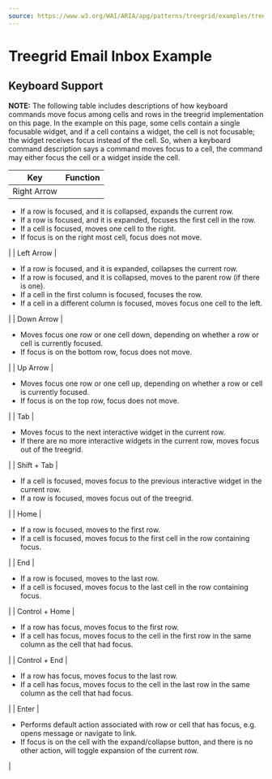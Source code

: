 ```yaml
---
source: https://www.w3.org/WAI/ARIA/apg/patterns/treegrid/examples/treegrid-1/
---
```

Treegrid Email Inbox Example
============================

Keyboard Support
----------------

**NOTE:** The following table includes descriptions of how keyboard commands move focus among cells and rows in the treegrid implementation on this page. In the example on this page, some cells contain a single focusable widget, and if a cell contains a widget, the cell is not focusable; the widget receives focus instead of the cell. So, when a keyboard command description says a command moves focus to a cell, the command may either focus the cell or a widget inside the cell.

| Key | Function |
| --- | --- |
| Right Arrow | 
*   If a row is focused, and it is collapsed, expands the current row.
*   If a row is focused, and it is expanded, focuses the first cell in the row.
*   If a cell is focused, moves one cell to the right.
*   If focus is on the right most cell, focus does not move.

 |
| Left Arrow | 

*   If a row is focused, and it is expanded, collapses the current row.
*   If a row is focused, and it is collapsed, moves to the parent row (if there is one).
*   If a cell in the first column is focused, focuses the row.
*   If a cell in a different column is focused, moves focus one cell to the left.

 |
| Down Arrow | 

*   Moves focus one row or one cell down, depending on whether a row or cell is currently focused.
*   If focus is on the bottom row, focus does not move.

 |
| Up Arrow | 

*   Moves focus one row or one cell up, depending on whether a row or cell is currently focused.
*   If focus is on the top row, focus does not move.

 |
| Tab | 

*   Moves focus to the next interactive widget in the current row.
*   If there are no more interactive widgets in the current row, moves focus out of the treegrid.

 |
| Shift + Tab | 

*   If a cell is focused, moves focus to the previous interactive widget in the current row.
*   If a row is focused, moves focus out of the treegrid.

 |
| Home | 

*   If a row is focused, moves to the first row.
*   If a cell is focused, moves focus to the first cell in the row containing focus.

 |
| End | 

*   If a row is focused, moves to the last row.
*   If a cell is focused, moves focus to the last cell in the row containing focus.

 |
| Control + Home | 

*   If a row has focus, moves focus to the first row.
*   If a cell has focus, moves focus to the cell in the first row in the same column as the cell that had focus.

 |
| Control + End | 

*   If a row has focus, moves focus to the last row.
*   If a cell has focus, moves focus to the cell in the last row in the same column as the cell that had focus.

 |
| Enter | 

*   Performs default action associated with row or cell that has focus, e.g. opens message or navigate to link.
*   If focus is on the cell with the expand/collapse button, and there is no other action, will toggle expansion of the current row.

 |